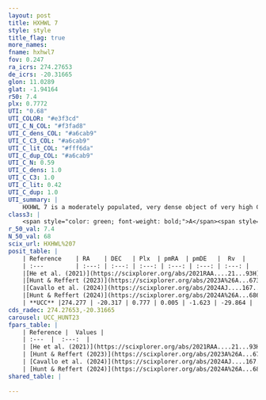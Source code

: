 ```yaml
---
layout: post
title: HXHWL 7
style: style
title_flag: true
more_names: 
fname: hxhwl7
fov: 0.247
ra_icrs: 274.27653
de_icrs: -20.31665
glon: 11.0289
glat: -1.94164
r50: 7.4
plx: 0.7772
UTI: "0.68"
UTI_COLOR: "#e3f3cd"
UTI_C_N_COL: "#f3fad8"
UTI_C_dens_COL: "#a6cab9"
UTI_C_C3_COL: "#a6cab9"
UTI_C_lit_COL: "#fff6da"
UTI_C_dup_COL: "#a6cab9"
UTI_C_N: 0.59
UTI_C_dens: 1.0
UTI_C_C3: 1.0
UTI_C_lit: 0.42
UTI_C_dup: 1.0
UTI_summary: |
    HXHWL 7 is a moderately populated, very dense object of very high C3 quality. It is poorly studied in the literature.
class3: |
    <span style="color: green; font-weight: bold;">A</span><span style="color: green; font-weight: bold;">A</span>
r_50_val: 7.4
N_50_val: 68
scix_url: HXHWL%207
posit_table: |
    | Reference    | RA    | DEC   | Plx  | pmRA  | pmDE   |  Rv  |
    | :---         | :---: | :---: | :---: | :---: | :---: | :---: |
    |[He et al. (2021)](https://scixplorer.org/abs/2021RAA....21...93H) | 274.299 | -20.331 | 0.79 | -0.06 | -1.62 | -- |
    |[Hunt & Reffert (2023)](https://scixplorer.org/abs/2023A%26A...673A.114H) | 274.277 | -20.345 | 0.78 | 0.019 | -1.632 | -23.678 |
    |[Cavallo et al. (2024)](https://scixplorer.org/abs/2024AJ....167...12C) | 274.27 | -20.319 | 0.779 | -- | -- | -- |
    |[Hunt & Reffert (2024)](https://scixplorer.org/abs/2024A%26A...686A..42H) | 274.277 | -20.345 | 0.78 | 0.019 | -1.632 | -23.678 |
    | **UCC** |274.277 | -20.317 | 0.777 | 0.005 | -1.623 | -29.864 | 
cds_radec: 274.27653,-20.31665
carousel: UCC_HUNT23
fpars_table: |
    | Reference |  Values |
    | :---  |  :---:  |
    | [He et al. (2021)](https://scixplorer.org/abs/2021RAA....21...93H) | `AG=0.9, m-M=10.5, logAge=7.48, Z=0.024` |
    | [Hunt & Reffert (2023)](https://scixplorer.org/abs/2023A%26A...673A.114H) | `AV50=0.659, diffAV50=0.428, MOD50=10.418, logAge50=7.834` |
    | [Cavallo et al. (2024)](https://scixplorer.org/abs/2024AJ....167...12C) | `AV50=1.17, dMod50=10.79, logAge50=7.56, [Fe/H]50=-0.55` |
    | [Hunt & Reffert (2024)](https://scixplorer.org/abs/2024A%26A...686A..42H) | `MassJ=300.241` |
shared_table: |
    
---
```

